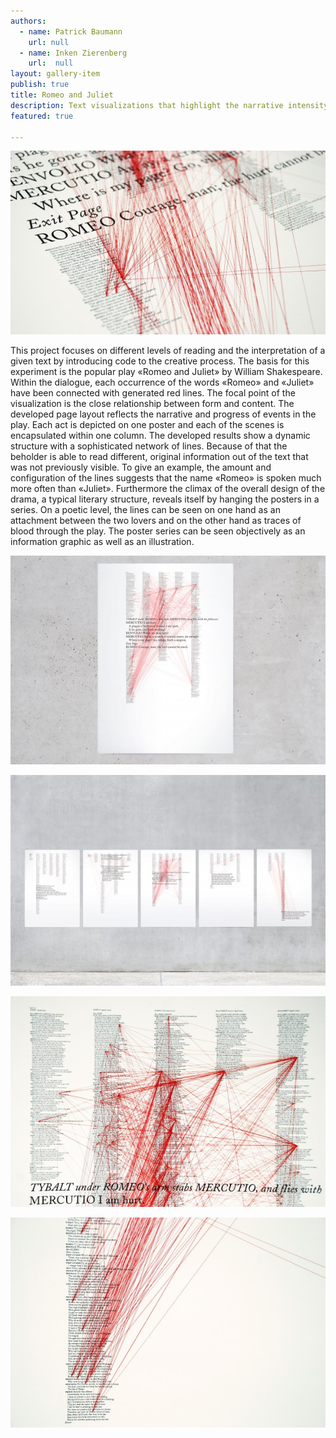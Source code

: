 ```yaml
---
authors:
  - name: Patrick Baumann
    url: null
  - name: Inken Zierenberg
    url:  null
layout: gallery-item
publish: true
title: Romeo and Juliet
description: Text visualizations that highlight the narrative intensity for Shakespeare’s Romeo and Juliet by simple algorithmic rules.
featured: true

---
```


![](./images/DSC_0086-e1395762279150.jpg)

This project focuses on different levels of reading and the interpretation of a given text by introducing code to the creative process. The basis for this experiment is the popular play «Romeo and Juliet» by William Shakespeare. Within the dialogue, each occurrence of the words «Romeo» and «Juliet» have been connected with generated red lines. The focal point of the visualization is the close relationship between form and content. The developed page layout reflects the narrative and progress of events in the play. Each act is depicted on one poster and each of the scenes is encapsulated within one column. The developed results show a dynamic structure with a sophisticated network of lines. Because of that the beholder is able to read different, original information out of the text that was not previously visible. To give an example, the amount and configuration of the lines suggests that the name «Romeo» is spoken much more often than «Juliet». Furthermore the climax of the overall design of the drama, a typical literary structure, reveals itself by hanging the posters in a series. On a poetic level, the lines can be seen on one hand as an attachment between the two lovers and on the other hand as traces of blood through the play. The poster series can be seen objectively as an information graphic as well as an illustration.

![](./images/poster_akt-3_-600x398.jpg)

![](./images/r+j_basil_serie_180513-600x401.jpg)

![](./images/DSC_0088-600x401.jpg)

![](./images/DSC_0073-600x401.jpg)